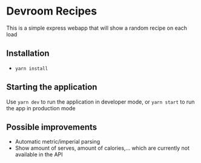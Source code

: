 # Devroom Recipes

This is a simple express webapp that will show a random recipe on each load

## Installation

- `yarn install`

## Starting the application

Use `yarn dev` to run the application in developer mode, or `yarn start` to run the app in production mode

## Possible improvements

- Automatic metric/imperial parsing
- Show amount of serves, amount of calories,... which are currently not available in the API
